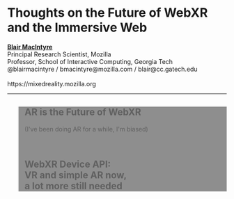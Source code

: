 <!-- .slide: data-background="resources/textures/background-radial.jpeg"  -->

<div class="talk-title">
	<h1>Thoughts on the Future of WebXR and the Immersive Web</h1>
    <p class="talk-info">
		<b><a href="http://blairmacintyre.me">Blair MacIntyre</a></b>
		<br>
		Principal Research Scientist, Mozilla <br>
		Professor, School of Interactive Computing, Georgia Tech<br>
		@blairmacintyre / bmacintyre@mozilla.com / blair@cc.gatech.edu <br>
		<br>https://mixedreality.mozilla.org
    </p>
</div>

<!-- NOTES -->
------
<!-- .slide: data-background="resources/textures/terminator.png" -->
<blockquote style="background: rgba(32, 32, 32, 0.5);">
<h2>AR is the Future of WebXR</h2>
  <p>(I've been doing AR for a while, I'm biased)</p>
  <br>
  <h2>WebXR Device API:<br> VR and simple AR now, <bR>a lot more still needed</h2>
</blockquote>
